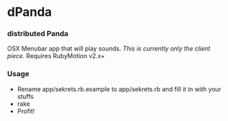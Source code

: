 dPanda
======

### distributed Panda
OSX Menubar app that will play sounds. *This is currently only the client piece.* Requires RubyMotion v2.x+

### Usage
- Rename app/sekrets.rb.example to app/sekrets.rb and fill it in with your stuffs
- rake
- Profit!